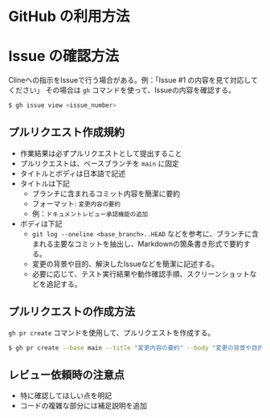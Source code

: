 # GitHub の利用方法

# Issue の確認方法

Clineへの指示をIssueで行う場合がある。例：「Issue #1 の内容を見て対応してください」
その場合は `gh` コマンドを使って、Issueの内容を確認する。

```bash
$ gh issue view <issue_number>
```


## プルリクエスト作成規約

- 作業結果は必ずプルリクエストとして提出すること
- プルリクエストは、ベースブランチを `main` に固定
- タイトルとボディは日本語で記述
- タイトルは下記
  - ブランチに含まれるコミット内容を簡潔に要約
  - フォーマット: `変更内容の要約`
  - 例：`ドキュメントレビュー承認機能の追加`
- ボディは下記
  - `git log --oneline <base_branch>..HEAD` などを参考に、ブランチに含まれる主要なコミットを抽出し、Markdownの箇条書き形式で要約する。
  - 変更の背景や目的、解決したIssueなどを簡潔に記述する。
  - 必要に応じて、テスト実行結果や動作確認手順、スクリーンショットなどを追記する。

## プルリクエストの作成方法

`gh pr create` コマンドを使用して、プルリクエストを作成する。

```bash
$ gh pr create --base main --title "変更内容の要約" --body "変更の背景や目的、解決したIssueなどを簡潔に記述"
```

## レビュー依頼時の注意点

- 特に確認してほしい点を明記
- コードの複雑な部分には補足説明を追加
